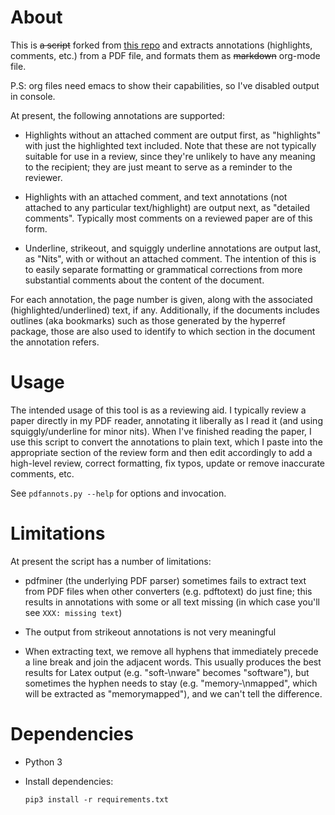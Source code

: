 # About

This is ~~a script~~ forked from [this repo](https://github.com/0xabu/pdfannots) and extracts annotations
(highlights, comments, etc.) from a PDF file, and formats them as ~~markdown~~ org-mode file.

P.S: org files need emacs to show their capabilities, so I've disabled output in console.

At present, the following annotations are supported:

 * Highlights without an attached comment are output first, as
   "highlights" with just the highlighted text included. Note that
   these are not typically suitable for use in a review, since they're
   unlikely to have any meaning to the recipient; they are just meant
   to serve as a reminder to the reviewer.

 * Highlights with an attached comment, and text annotations (not
   attached to any particular text/highlight) are output next, as
   "detailed comments". Typically most comments on a reviewed paper
   are of this form.

 * Underline, strikeout, and squiggly underline annotations are output
   last, as "Nits", with or without an attached comment. The intention
   of this is to easily separate formatting or grammatical corrections
   from more substantial comments about the content of the document.

For each annotation, the page number is given, along with the
associated (highlighted/underlined) text, if any. Additionally, if the
documents includes outlines (aka bookmarks) such as those generated by
the hyperref package, those are also used to identify to which section
in the document the annotation refers.


# Usage

The intended usage of this tool is as a reviewing aid. I typically
review a paper directly in my PDF reader, annotating it liberally as I
read it (and using squiggly/underline for minor nits). When I've
finished reading the paper, I use this script to convert the
annotations to plain text, which I paste into the appropriate section
of the review form and then edit accordingly to add a high-level
review, correct formatting, fix typos, update or remove inaccurate
comments, etc.

See `pdfannots.py --help` for options and invocation.


# Limitations

At present the script has a number of limitations:

 * pdfminer (the underlying PDF parser) sometimes fails to extract text from PDF
   files when other converters (e.g. pdftotext) do just fine; this results in
   annotations with some or all text missing (in which case you'll see `XXX:
   missing text`)

 * The output from strikeout annotations is not very meaningful

 * When extracting text, we remove all hyphens that immediately precede a line
   break and join the adjacent words. This usually produces the best results
   for Latex output (e.g. "soft-\nware" becomes "software"), but sometimes
   the hyphen needs to stay (e.g. "memory-\nmapped", which will be
   extracted as "memorymapped"), and we can't tell the difference.


# Dependencies

 * Python 3
 * Install dependencies:
 
    `pip3 install -r requirements.txt`
